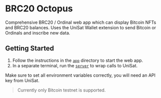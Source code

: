 # BRC20 Octopus

Comprehensive BRC20 / Ordinal web app which can display Bitcoin NFTs and BRC20 balances.
Uses the UniSat Wallet extension to send Bitcoin or Ordinals and inscribe new data.

## Getting Started

1. Follow the instructions in the [`app`](./app) directory to start the web app.
2. In a separate terminal, run the [`server`](./server) to wrap calls to UniSat.

Make sure to set all environment variables correctly, you will need an API key from UniSat.

> Currently only Bitcoin testnet is supported.